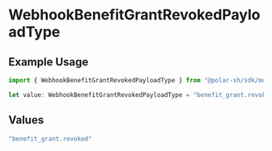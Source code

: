 # WebhookBenefitGrantRevokedPayloadType

## Example Usage

```typescript
import { WebhookBenefitGrantRevokedPayloadType } from "@polar-sh/sdk/models/components";

let value: WebhookBenefitGrantRevokedPayloadType = "benefit_grant.revoked";
```

## Values

```typescript
"benefit_grant.revoked"
```